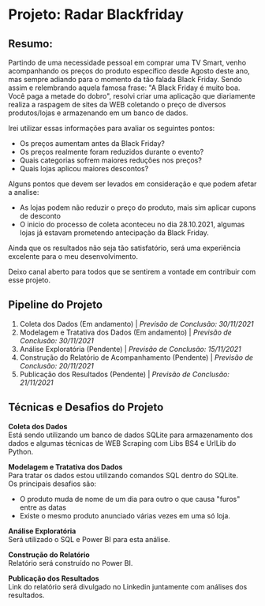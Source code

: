 # Projeto: Radar Blackfriday

## Resumo:
Partindo de uma necessidade pessoal em comprar uma TV Smart, venho acompanhando os preços do produto específico desde Agosto deste ano, mas sempre adiando para o momento da tão falada Black Friday. Sendo assim e relembrando aquela famosa frase: "A Black Friday é muito boa. Você paga a metade do dobro", resolvi criar uma aplicação que diariamente realiza a raspagem de sites da WEB coletando o preço de diversos produtos/lojas e armazenando em um banco de dados. 

Irei utilizar essas informações para avaliar os seguintes pontos:
* Os preços aumentam antes da Black Friday?
* Os preços realmente foram reduzidos durante o evento? 
* Quais categorias sofrem maiores reduções nos preços? 
* Quais lojas aplicou maiores descontos? 

Alguns pontos que devem ser levados em consideração e que podem afetar a analise:
* As lojas podem não reduzir o preço do produto, mais sim aplicar cupons de desconto
* O inicio do processo de coleta aconteceu no dia 28.10.2021, algumas lojas já estavam prometendo antecipação da Black Friday.

Ainda que os resultados não seja tão satisfatório, será uma experiência excelente para o meu desenvolvimento. 

Deixo canal aberto para todos que se sentirem a vontade em contribuir com esse projeto.


## Pipeline do Projeto

1. Coleta dos Dados (Em andamento) | _Previsão de Conclusão: 30/11/2021_
2. Modelagem e Tratativa dos Dados (Em andamento) | _Previsão de Conclusão: 30/11/2021_
3. Análise Exploratória (Pendente) | _Previsão de Conclusão: 15/11/2021_
4. Construção do Relatório de Acompanhamento (Pendente) | _Previsão de Conclusão: 20/11/2021_
5. Publicação dos Resultados (Pendente) | _Previsão de Conclusão: 21/11/2021_


## Técnicas e Desafios do Projeto

**Coleta dos Dados**<br>
Está sendo utilizando um banco de dados SQLite para armazenamento dos dados e algumas técnicas de WEB Scraping com Libs BS4 e UrlLib do Python. 
<br>

**Modelagem e Tratativa dos Dados**<br>
Para tratar os dados estou utilizando comandos SQL dentro do SQLite.<br>
Os principais desafios são:
* O produto muda de nome de um dia para outro o que causa "furos" entre as datas
* Existe o mesmo produto anunciado várias vezes em uma só loja. 

**Análise Exploratória**<br>
Será utilizado o SQL e Power BI para esta análise.<br>

**Construção do Relatório**<br>
Relatório será construído no Power BI.<br>

**Publicação dos Resultados**<br>
Link do relatório será divulgado no Linkedin juntamente com análises dos resultados.<br>



